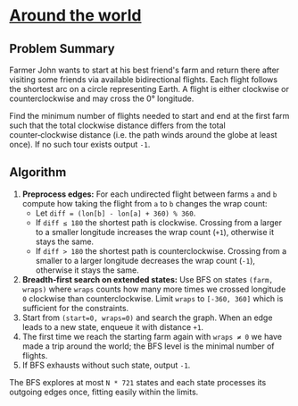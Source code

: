 # [Around the world](https://www.spoj.com/problems/AROUND/)

## Problem Summary
Farmer John wants to start at his best friend's farm and return there after visiting some friends via available bidirectional flights. Each flight follows the shortest arc on a circle representing Earth. A flight is either clockwise or counterclockwise and may cross the 0° longitude.

Find the minimum number of flights needed to start and end at the first farm such that the total clockwise distance differs from the total counter‑clockwise distance (i.e. the path winds around the globe at least once). If no such tour exists output `-1`.

## Algorithm
1. **Preprocess edges:** For each undirected flight between farms `a` and `b` compute how taking the flight from `a` to `b` changes the wrap count:
   - Let `diff = (lon[b] - lon[a] + 360) % 360`.
   - If `diff ≤ 180` the shortest path is clockwise. Crossing from a larger to a smaller longitude increases the wrap count (`+1`), otherwise it stays the same.
   - If `diff > 180` the shortest path is counterclockwise. Crossing from a smaller to a larger longitude decreases the wrap count (`-1`), otherwise it stays the same.
2. **Breadth‑first search on extended states:** Use BFS on states `(farm, wraps)` where `wraps` counts how many more times we crossed longitude `0` clockwise than counterclockwise. Limit `wraps` to `[-360, 360]` which is sufficient for the constraints.
3. Start from `(start=0, wraps=0)` and search the graph. When an edge leads to a new state, enqueue it with distance `+1`.
4. The first time we reach the starting farm again with `wraps ≠ 0` we have made a trip around the world; the BFS level is the minimal number of flights.
5. If BFS exhausts without such state, output `-1`.

The BFS explores at most `N * 721` states and each state processes its outgoing edges once, fitting easily within the limits.
